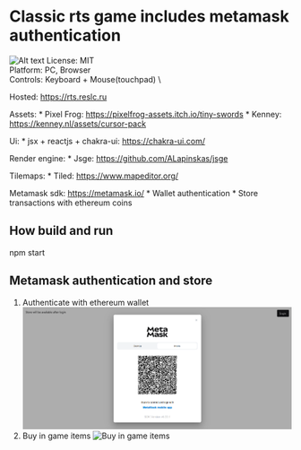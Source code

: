 # Classic rts game includes metamask authentication
![Alt text](hvsg.gif?raw=true "screen")
License: MIT \
Platform: PC, Browser \
Controls: Keyboard + Mouse(touchpad) \

Hosted: https://rts.reslc.ru

Assets:
    * Pixel Frog: https://pixelfrog-assets.itch.io/tiny-swords
    * Kenney: https://kenney.nl/assets/cursor-pack

Ui:
    * jsx + reactjs + chakra-ui: https://chakra-ui.com/

Render engine: 
    * Jsge: https://github.com/ALapinskas/jsge

Tilemaps: 
    * Tiled: https://www.mapeditor.org/

Metamask sdk: https://metamask.io/
    * Wallet authentication
    * Store transactions with ethereum coins

## How build and run
npm start

## Metamask authentication and store
1. Authenticate with ethereum wallet
![Authenticate with ethereum wallet](/dist/assets/screeen1.png)
2. Buy in game items
![Buy in game items](/dist/assets/screeen2.png)

